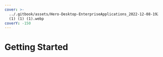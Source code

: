 ```yaml
---
cover: >-
  ../.gitbook/assets/Hero-Desktop-EnterpriseApplications_2022-12-08-192047_ivzd
  (1) (1) (1).webp
coverY: -150
---
```


# Getting Started

